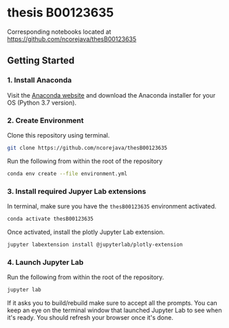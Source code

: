 # thesis B00123635 

Corresponding notebooks located at https://github.com/ncorejava/thesB00123635

## Getting Started

### 1. Install Anaconda

Visit the [Anaconda website](https://www.anaconda.com/distribution/) and download the Anaconda installer for your OS (Python 3.7 version).

### 2. Create Environment

Clone this repository using terminal.

```bash
git clone https://github.com/ncorejava/thesB00123635
```

Run the following from within the root of the repository

```bash
conda env create --file environment.yml
```

### 3. Install required Jupyer Lab extensions

In terminal, make sure you have the `thesB00123635` environment activated.

```bash
conda activate thesB00123635
```

Once activated, install the plotly Jupyter Lab extension.

```bash
jupyter labextension install @jupyterlab/plotly-extension
```

### 4. Launch Jupyter Lab

Run the following from within the root of the repository.

```bash
jupyter lab
```

If it asks you to build/rebuild make sure to accept all the prompts. You can keep an eye on the terminal window that launched Jupyter Lab to see when it's ready. You should refresh your browser once it's done.

